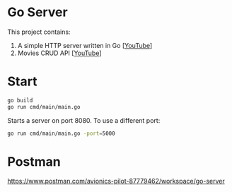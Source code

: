 # Go Server

This project contains:
1. A simple HTTP server written in Go [[YouTube](https://www.youtube.com/watch?v=ASBUp7stqjo)]
2. Movies CRUD API [[YouTube](https://youtu.be/TkbhQQS3m_o)]

# Start

```bash
go build
go run cmd/main/main.go
```
Starts a server on port 8080. To use a different port:

```bash
go run cmd/main/main.go -port=5000
```

# Postman

https://www.postman.com/avionics-pilot-87779462/workspace/go-server